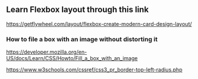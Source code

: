 ## Learn Flexbox layout through this link

https://getflywheel.com/layout/flexbox-create-modern-card-design-layout/

### How to file a box with an image without distorting it

https://developer.mozilla.org/en-US/docs/Learn/CSS/Howto/Fill_a_box_with_an_image

https://www.w3schools.com/cssref/css3_pr_border-top-left-radius.php
